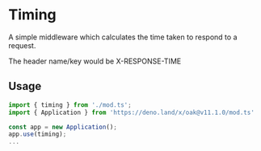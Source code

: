 # Timing

A simple middleware which calculates the time taken to respond to a request.

The header name/key would be X-RESPONSE-TIME

## Usage

```ts
import { timing } from './mod.ts';
import { Application } from 'https://deno.land/x/oak@v11.1.0/mod.ts'

const app = new Application();
app.use(timing);
...
```
